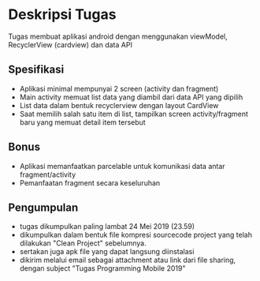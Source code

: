 # Deskripsi Tugas

Tugas membuat aplikasi android dengan menggunakan viewModel, RecyclerView (cardview) dan data API


## Spesifikasi
* Aplikasi minimal mempunyai 2 screen (activity dan fragment)
* Main activity memuat list data yang diambil dari data API yang dipilih
* List data dalam bentuk recyclerview dengan layout CardView
* Saat memilih salah satu item di list, tampilkan screen activity/fragment baru yang memuat detail item tersebut

## Bonus
* Aplikasi memanfaatkan parcelable untuk komunikasi data antar fragment/activity
* Pemanfaatan fragment secara keseluruhan

## Pengumpulan
* tugas dikumpulkan paling lambat 24 Mei 2019 (23.59)
* dikumpulkan dalam bentuk file kompresi sourcecode project yang telah dilakukan "Clean Project" sebelumnya.
* sertakan juga apk file yang dapat langsung diinstalasi
* dikirim melalui email sebagai attachment atau link dari file sharing, dengan subject "Tugas Programming Mobile 2019"
